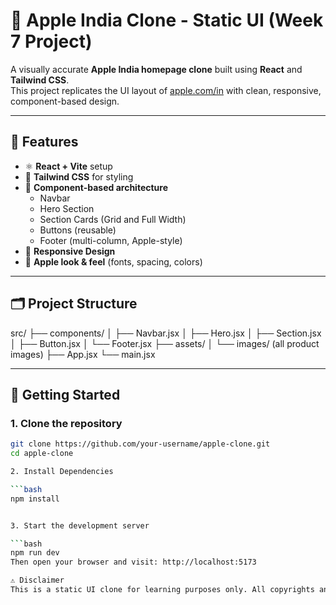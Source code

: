 # 🍎 Apple India Clone - Static UI (Week 7 Project)

A visually accurate **Apple India homepage clone** built using **React** and **Tailwind CSS**.  
This project replicates the UI layout of [apple.com/in](https://www.apple.com/in/) with clean, responsive, component-based design.

---

## 📌 Features

- ⚛️ **React + Vite** setup
- 🎨 **Tailwind CSS** for styling
- 🧩 **Component-based architecture**
  - Navbar
  - Hero Section
  - Section Cards (Grid and Full Width)
  - Buttons (reusable)
  - Footer (multi-column, Apple-style)
- 📱 **Responsive Design**
- 💅 **Apple look & feel** (fonts, spacing, colors)

---

## 🗂️ Project Structure

src/
├── components/
│ ├── Navbar.jsx
│ ├── Hero.jsx
│ ├── Section.jsx
│ ├── Button.jsx
│ └── Footer.jsx
├── assets/
│ └── images/ (all product images)
├── App.jsx
└── main.jsx


---

## 🚀 Getting Started

### 1. Clone the repository

```bash
git clone https://github.com/your-username/apple-clone.git
cd apple-clone

2. Install Dependencies

```bash
npm install


3. Start the development server

```bash
npm run dev
Then open your browser and visit: http://localhost:5173

⚠️ Disclaimer
This is a static UI clone for learning purposes only. All copyrights and trademarks belong to Apple Inc.


